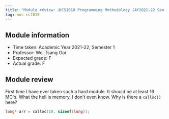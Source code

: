 ```yaml
---
title: "Module réview: あCS1010 Programming Methodology (AY2021-22 Sem 1)"
tag: nus cs1010
---
```


## Module information

* Time taken: Academic Year 2021-22, Semester 1
* Professor: Wei Tsang Ooi
* Expected grade: F
* Actual grade: F

## Module review

First time I have ever taken such a hard module. It should be at least 16 MC's.
What the hell is memory, I don't even know. Why is there a `calloc()` here?

```cpp
long* arr = calloc(10, sizeof(long));
```
